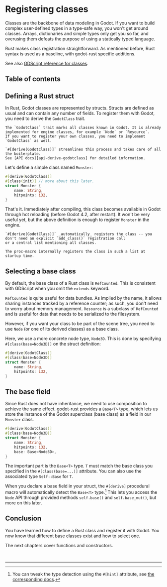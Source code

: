 <!--
  ~ Copyright (c) godot-rust; Bromeon and contributors.
  ~ This Source Code Form is subject to the terms of the Mozilla Public
  ~ License, v. 2.0. If a copy of the MPL was not distributed with this
  ~ file, You can obtain one at https://mozilla.org/MPL/2.0/.
-->

# Registering classes

Classes are the backbone of data modeling in Godot. If you want to build complex user-defined types in a type-safe way, you won't get around
classes. Arrays, dictionaries and simple types only get you so far, and overusing them defeats the purpose of using a statically typed language.

Rust makes class registration straightforward. As mentioned before, Rust syntax is used as a baseline, with godot-rust specific additions.


See also [GDScript reference for classes][godot-gdscript-classes].


## Table of contents

<!-- toc -->


## Defining a Rust struct

In Rust, Godot classes are represented by structs. Structs are defined as usual and can contain any number of fields. To register them with
Godot, you need to derive the `GodotClass` trait.

```admonish info title="GodotClass trait"
The `GodotClass` trait marks all classes known in Godot. It is already implemented for engine classes, for example `Node` or `Resource`.
If you want to register your own classes, you need to implement `GodotClass` as well.

`#[derive(GodotClass)]` streamlines this process and takes care of all the boilerplate.  
See [API docs][api-derive-godotclass] for detailed information.
```

Let's define a simple class named `Monster`:

```rust
#[derive(GodotClass)]
#[class(init)] // more about this later.
struct Monster {
    name: String,
    hitpoints: i32,
}
```

That's it. Immediately after compiling, this class becomes available in Godot through hot reloading (before Godot 4.2, after restart).
It won't be very useful yet, but the above definition is enough to register `Monster` in the engine.

```admonish info title="Auto-registration"
`#[derive(GodotClass)]` _automatically_ registers the class -- you don't need an explicit `add_class()` registration call
or a central list mentioning all classes.

The proc-macro internally registers the class in such a list at startup time.
```


## Selecting a base class

By default, the base class of a Rust class is `RefCounted`. This is consistent with GDScript when you omit the `extends` keyword.

`RefCounted` is quite useful for data bundles. As implied by the name, it allows sharing instances tracked by a reference counter;
as such, you don't need to worry about memory management. `Resource` is a subclass of `RefCounted` and is useful for data that needs to be
serialized to the filesystem.

However, if you want your class to be part of the scene tree, you need to use `Node` (or one of its derived classes) as a base class.

Here, we use a more concrete node type, `Node3D`. This is done by specifying `#[class(base=Node3D)]` on the struct definition:

```rust
#[derive(GodotClass)]
#[class(base=Node3D)]
struct Monster {
    name: String,
    hitpoints: i32,
}
```


## The base field

Since Rust does not have inheritance, we need to use composition to achieve the same effect. godot-rust provides a `Base<T>` type, which lets us
store the instance of the Godot superclass (base class) as a field in our `Monster` class.

```rust
#[derive(GodotClass)]
#[class(base=Node3D)]
struct Monster {
    name: String,
    hitpoints: i32,
    base: Base<Node3D>,
}
```

The important part is the `Base<T>` type. `T` must match the base class you specified in the `#[class(base=...)]` attribute.
You can also use the associated type `Self::Base` for `T`.

When you declare a base field in your struct, the `#[derive]` procedural macro will automatically detect the `Base<T>` type.[^inference]
This lets you access the `Node` API through provided methods `self.base()` and `self.base_mut()`, but more on this later.


## Conclusion

You have learned how to define a Rust class and register it with Godot. You now know that different base classes exist and how to select one.

The next chapters cover functions and constructors.

<br>

---

[^inference]: You can tweak the type detection using the `#[hint]` attribute, see [the corresponding docs][api-derive-godotclass-inference].


[api-derive-godotclass]: https://godot-rust.github.io/docs/gdext/master/godot/register/derive.GodotClass.html
[api-derive-godotclass-inference]: https://godot-rust.github.io/docs/gdext/master/godot/register/derive.GodotClass.html#fine-grained-inference-hints
[api-godot-api]: https://godot-rust.github.io/docs/gdext/master/godot/register/attr.godot_api.html
[godot-gdscript-classes]: https://docs.godotengine.org/en/stable/tutorials/scripting/gdscript/gdscript_basics.html#classes
